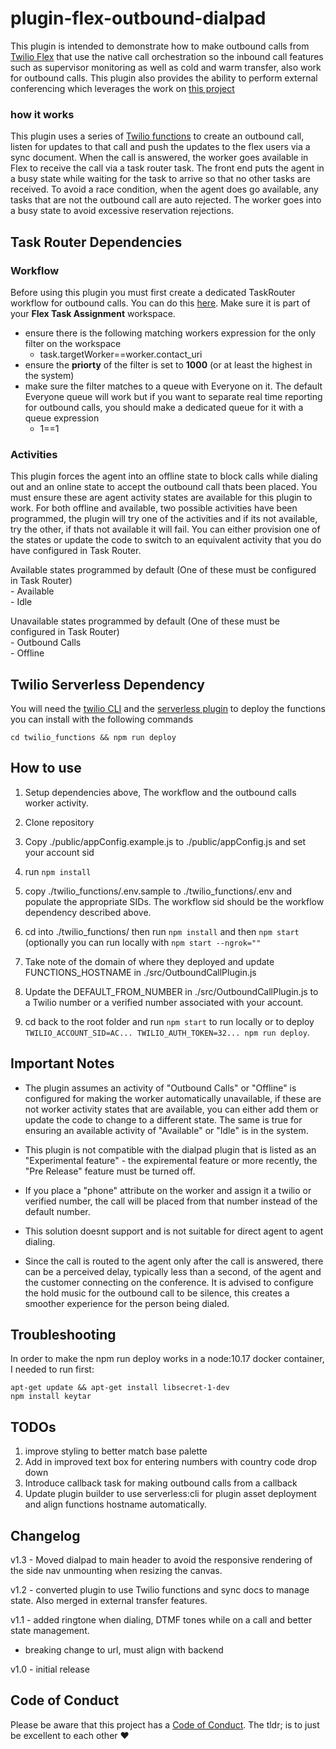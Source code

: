 # plugin-flex-outbound-dialpad

This plugin is intended to demonstrate how to make outbound calls from [Twilio Flex](https://www.twilio.com/flex) that use the native call orchestration so the inbound call features such as supervisor monitoring as well as cold and warm transfer, also work for outbound calls.  This plugin also provides the ability to perform external conferencing which leverages the work on [this project](https://github.com/trogers-twilio/plugin-external-conference-warm-transfer)

### how it works
This plugin uses a series of [Twilio functions](./twilio_functions) to create an outbound call, listen for updates to that call and push the updates to the flex users via a sync document.  When the call is answered, the worker goes available in Flex to receive the call via a task router task. The front end puts the agent in a busy state while waiting for the task to arrive so that no other tasks are received. To avoid a race condition, when the agent does go available, any tasks that are not the outbound call are auto rejected. The worker goes into a busy state to avoid excessive reservation rejections.

## Task Router Dependencies

### Workflow
Before using this plugin you must first create a dedicated TaskRouter workflow for outbound calls. You can do this [here](https://www.twilio.com/console/taskrouter/dashboard). Make sure it is part of your **Flex Task Assignment** workspace.

- ensure there is the following matching workers expression for the only filter on the workspace
  - task.targetWorker==worker.contact_uri
- ensure the **priorty** of the filter is set to **1000** (or at least the highest in the system)
- make sure the filter matches to a queue with Everyone on it. The default Everyone queue will work but if you want to separate real time reporting for outbound calls, you should make a dedicated queue for it with a queue expression
  - 1==1

### Activities
This plugin forces the agent into an offline state to block calls while dialing out and an online state to accept the outbound call thats been placed.  You must ensure these are agent activity states are available for this plugin to work.  For both offline and available, two possible activities have been programmed, the plugin will try one of the activities and if its not available, try the other, if thats not available it will fail.  You can either provision one of the states or update the code to switch to an equivalent activity that you do have configured in Task Router.

Available states programmed by default (One of these must be configured in Task Router)
  <br>  - Available
  <br>  - Idle

Unavailable states programmed by default (One of these must be configured in Task Router)
  <br>  - Outbound Calls
  <br>  - Offline

## Twilio Serverless Dependency
You will need the [twilio CLI](https://www.twilio.com/docs/twilio-cli/quickstart) and the [serverless plugin](https://www.twilio.com/docs/labs/serverless-toolkit/getting-started) to deploy the functions you can install with the following commands

`cd twilio_functions && npm run deploy`

## How to use

1. Setup dependencies above, The workflow and the outbound calls worker activity.

2. Clone repository

3. Copy ./public/appConfig.example.js to ./public/appConfig.js and set your account sid

4.  run `npm install`

5. copy ./twilio_functions/.env.sample to ./twilio_functions/.env and populate the appropriate SIDs.  The workflow sid should be the workflow dependency described above.

6.  cd into ./twilio_functions/ then run `npm install` and then `npm start` (optionally you can run locally with `npm start --ngrok=""`

7.  Take note of the domain of where they deployed and update FUNCTIONS_HOSTNAME in ./src/OutboundCallPlugin.js

7.  Update the DEFAULT_FROM_NUMBER in ./src/OutboundCallPlugin.js to a Twilio number or a verified number associated with your account.

8. cd back to the root folder and run `npm start` to run locally or to deploy `TWILIO_ACCOUNT_SID=AC... TWILIO_AUTH_TOKEN=32... npm run deploy`.

## Important Notes
- The plugin assumes an activity of "Outbound Calls" or "Offline" is configured for making the worker automatically unavailable, if these are not worker activity states that are available, you can either add them or update the code to change to a different state.  The same is true for ensuring an available activity of "Available" or "Idle" is in the system.

- This plugin is not compatible with the dialpad plugin that is listed as an "Experimental feature" - the expiremental feature or more recently, the "Pre Release" feature must be turned off.

- If you place a "phone" attribute on the worker and assign it a twilio or verified number, the call will be placed from that number instead of the default number.

- This solution doesnt support and is not suitable for direct agent to agent dialing.

- Since the call is routed to the agent only after the call is answered, there can be a perceived delay, typically less than a second, of the agent and the customer connecting on the conference. It is advised to configure the hold music for the outbound call to be silence, this creates a smoother experience for the person being dialed.

## Troubleshooting
In order to make the npm run deploy works in a node:10.17 docker container, I needed to run first: 
```
apt-get update && apt-get install libsecret-1-dev
npm install keytar
```


## TODOs

1. improve styling to better match base palette
2. Add in improved text box for entering numbers with country code drop down
3. Introduce callback task for making outbound calls from a callback 
4. Update plugin builder to use serverless:cli for plugin asset deployment and align functions hostname automatically.

## Changelog

v1.3 - Moved dialpad to main header to avoid the responsive rendering of the side nav unmounting when resizing the canvas.

v1.2 - converted plugin to use Twilio functions and sync docs to manage state.  Also merged in external transfer features.

v1.1 - added ringtone when dialing, DTMF tones while on a call and better state management.

- breaking change to url, must align with backend

v1.0 - initial release

## Code of Conduct

Please be aware that this project has a [Code of Conduct](https://github.com/twilio-labs/.github/blob/master/CODE_OF_CONDUCT.md). The tldr; is to just be excellent to each other ❤️
